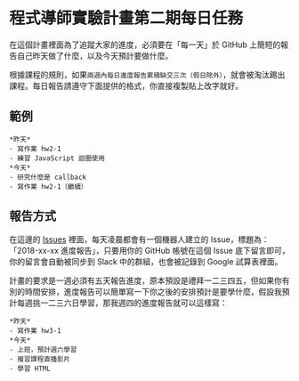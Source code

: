 # 程式導師實驗計畫第二期每日任務

在這個計畫裡面為了追蹤大家的進度，必須要在「每一天」於 GitHub 上簡短的報告自己昨天做了什麼，以及今天預計要做什麼。

根據課程的規則，如果`兩週內每日進度報告累積缺交三次（假日除外）`，就會被淘汰踢出課程。每日報告請遵守下面提供的格式，你直接複製貼上改字就好。

## 範例

```
*昨天*
- 寫作業 hw2-1
- 練習 JavaScript 迴圈使用
*今天*
- 研究什麼是 callback
- 寫作業 hw2-1（繼續）
```

## 報告方式

在這邊的 [Issues]() 裡面，每天凌晨都會有一個機器人建立的 Issue，標題為：「2018-xx-xx 進度報告」，只要用你的 GitHub 帳號在這個 Issue 底下留言即可，你的留言會自動被同步到 Slack 中的群組，也會被記錄到 Google 試算表裡面。

計畫的要求是一週必須有五天報告進度，原本預設是禮拜一二三四五，但如果你有別的時間安排，進度報告可以簡單寫一下你之後的安排預計是要學什麼，假設我預計每週挑一二三六日學習，那我週四的進度報告就可以這樣寫：

```
*昨天*
- 寫作業 hw3-1
*今天*
- 上班，預計週六學習
- 複習課程直播影片
- 學習 HTML
```